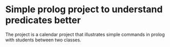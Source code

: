 # Simple prolog project to understand predicates better

The project is a calendar project that illustrates simple commands in prolog with students between two classes.